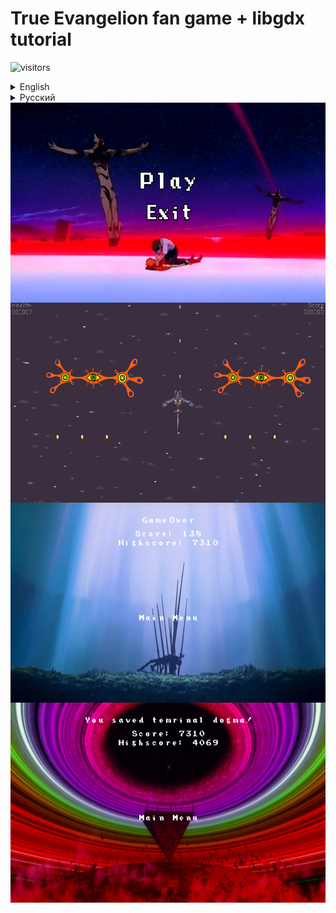 # True Evangelion fan game  + libgdx tutorial
![visitors](https://visitor-badge.glitch.me/badge?page_id=l3odr0id.true-evangelion-fan-game-libgdx-tutorial)
<details>
  <summary>English</summary>

  ### This is a shoot 'em up game where you kill angels using AAA Wunder.
  
  ### Enemies
  Here is some information about the enemies, including how many points you get for killing them and their health (how many hits they can take)
  
  
  <table>
<thead>
  <tr>
    <th>Name</th>
    <th>Image</th>
    <th>Points</th>
    <th>Health</th>
  </tr>
</thead>
<tbody>
  <tr>
    <td>Shamshel</td>
    <td><img src="./pics/Shamshel.png" width="78" height="218" align="left"></td>
    <td>69</td>
    <td>5</td>
  </tr>
  <tr>
    <td>Sahaquiel</td>
    <td><img src="./pics/Sahaquieldesign.png" width="500" height="188" align="left"></td>
    <td>228</td>
    <td>10</td>
  </tr>
  <tr>
    <td>Leliel</td>
    <td><img src="./pics/Lelieldesign.png" width="200" height="200" align="left"></td>
    <td>1337</td>
    <td>15</td>
  </tr>
  <tr>
    <td>Ramiel</td>
    <td><img src="./pics/Ramieldesign.png" width="300" height="277" align="left"></td>
    <td>1488</td>
    <td>25</td>
  </tr>
</tbody>
</table>
  
  
  
</details>


<details>
  <summary>Русский</summary>

  ### Это игра в жанре shoot 'em up, где вы сражаетесь с ангелами.
  
  ### Противники
  Вот немного информации о противниках включая сколько очков вы получите за их убийство и их здоровье (сколько попаданий они могут выдержать)
  
  
  <table>
<thead>
  <tr>
    <th>Имя</th>
    <th>Изображение</th>
    <th>Очки</th>
    <th>Здоровье</th>
  </tr>
</thead>
<tbody>
  <tr>
    <td>Самусиил</td>
    <td><img src="./pics/Shamshel.png" width="78" height="218" align="left"></td>
    <td>69</td>
    <td>5</td>
  </tr>
  <tr>
    <td>Сахакиил</td>
    <td><img src="./pics/Sahaquieldesign.png" width="500" height="188" align="left"></td>
    <td>228</td>
    <td>10</td>
  </tr>
  <tr>
    <td>Леиил</td>
    <td><img src="./pics/Lelieldesign.png" width="200" height="200" align="left"></td>
    <td>1337</td>
    <td>15</td>
  </tr>
  <tr>
    <td>Рамиил</td>
    <td><img src="./pics/Ramieldesign.png" width="300" height="277" align="left"></td>
    <td>1488</td>
    <td>25</td>
  </tr>
</tbody>
</table>
  
</details>

<img src="./pics/0.png" width="640" height="320" align="left">
<img src="./pics/1.png" width="640" height="320" align="left">
<img src="./pics/3.png" width="640" height="320" align="left">
<img src="./pics/4.png" width="640" height="320" align="left">

<!-- <details>
  <summary>Reviews / Отзывы </summary>

  a
  
</details> -->



